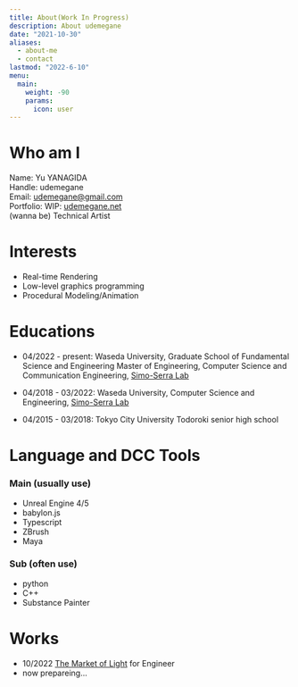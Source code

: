 ```yaml
---
title: About(Work In Progress)
description: About udemegane
date: "2021-10-30"
aliases:
  - about-me
  - contact
lastmod: "2022-6-10"
menu:
  main:
    weight: -90
    params:
      icon: user
---
```


# Who am I

Name: Yu YANAGIDA\
Handle: udemegane\
Email: udemegane@gmail.com\
Portfolio: WIP: [udemegane.net](https://udemegane.net)\
(wanna be) Technical Artist

# Interests

- Real-time Rendering
- Low-level graphics programming
- Procedural Modeling/Animation

# Educations

- 04/2022 - present: Waseda University, Graduate School of Fundamental Science and Engineering
  Master of Engineering, Computer Science and Communication Engineering, [Simo-Serra Lab](https://esslab.jp)

- 04/2018 - 03/2022: Waseda University, Computer Science and Engineering,
  [Simo-Serra Lab](https://esslab.jp)

- 04/2015 - 03/2018: Tokyo City University Todoroki senior high school

# Language and DCC Tools

### Main (usually use)

- Unreal Engine 4/5
- babylon.js
- Typescript
- ZBrush
- Maya

### Sub (often use)

- python
- C++
- Substance Painter

# Works

- 10/2022 [The Market of Light](https://historia.co.jp/tmol/) for Engineer
- now prepareing...
